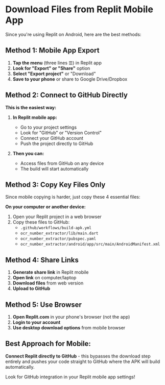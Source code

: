 # Download Files from Replit Mobile App

Since you're using Replit on Android, here are the best methods:

## Method 1: Mobile App Export
1. **Tap the menu** (three lines ☰) in Replit app
2. **Look for "Export" or "Share"** option
3. **Select "Export project"** or "Download"
4. **Save to your phone** or share to Google Drive/Dropbox

## Method 2: Connect to GitHub Directly
**This is the easiest way:**

1. **In Replit mobile app:**
   - Go to your project settings
   - Look for "GitHub" or "Version Control"
   - Connect your GitHub account
   - Push the project directly to GitHub

2. **Then you can:**
   - Access files from GitHub on any device
   - The build will start automatically

## Method 3: Copy Key Files Only
Since mobile copying is harder, just copy these 4 essential files:

**On your computer or another device:**
1. Open your Replit project in a web browser
2. Copy these files to GitHub:
   - `.github/workflows/build-apk.yml`
   - `ocr_number_extractor/lib/main.dart` 
   - `ocr_number_extractor/pubspec.yaml`
   - `ocr_number_extractor/android/app/src/main/AndroidManifest.xml`

## Method 4: Share Links
1. **Generate share link** in Replit mobile
2. **Open link** on computer/laptop
3. **Download files** from web version
4. **Upload to GitHub**

## Method 5: Use Browser
1. **Open Replit.com** in your phone's browser (not the app)
2. **Login to your account**
3. **Use desktop download options** from mobile browser

## Best Approach for Mobile:
**Connect Replit directly to GitHub** - this bypasses the download step entirely and pushes your code straight to GitHub where the APK will build automatically.

Look for GitHub integration in your Replit mobile app settings!